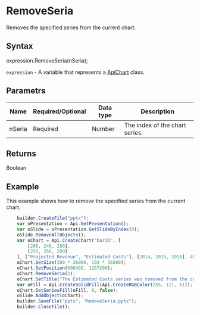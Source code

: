 # RemoveSeria

Removes the specified series from the current chart.

## Syntax

expression.RemoveSeria(nSeria);

`expression` - A variable that represents a [ApiChart](../ApiChart.md) class.

## Parametrs

| **Name** | **Required/Optional** | **Data type** | **Description** |
| ------------- | ------------- | ------------- | ------------- |
| nSeria | Required | Number | The index of the chart series. |

## Returns

Boolean

## Example

This example shows how to remove the specified series from the current chart.

```javascript
	builder.CreateFile("pptx");
	var oPresentation = Api.GetPresentation();
	var oSlide = oPresentation.GetSlideByIndex(0);
	oSlide.RemoveAllObjects();
	var oChart = Api.CreateChart("bar3D", [
		[200, 240, 280],
		[250, 260, 280]
	], ["Projected Revenue", "Estimated Costs"], [2014, 2015, 2016], 4051300, 2347595, 24);
	oChart.SetSize(300 * 36000, 130 * 36000);
	oChart.SetPosition(608400, 1267200);
	oChart.RemoveSeria(1);
	oChart.SetTitle("The Estimated Costs series was removed from the current chart.");
	var oFill = Api.CreateSolidFill(Api.CreateRGBColor(255, 111, 61));
	oChart.SetSeriesFill(oFill, 0, false);
	oSlide.AddObject(oChart);
	builder.SaveFile("pptx", "RemoveSeria.pptx");
	builder.CloseFile();
```